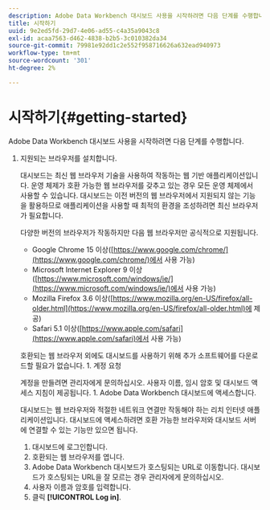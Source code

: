 ```yaml
---
description: Adobe Data Workbench 대시보드 사용을 시작하려면 다음 단계를 수행합니다.
title: 시작하기
uuid: 9e2ed5fd-29d7-4e06-ad55-c4a35a9043c8
exl-id: acaa7563-d462-4838-b2b5-3c010382da34
source-git-commit: 79981e92dd1c2e552f958716626a632ead940973
workflow-type: tm+mt
source-wordcount: '301'
ht-degree: 2%

---
```


# 시작하기{#getting-started}

Adobe Data Workbench 대시보드 사용을 시작하려면 다음 단계를 수행합니다.

1. 지원되는 브라우저를 설치합니다.

   대시보드는 최신 웹 브라우저 기술을 사용하여 작동하는 웹 기반 애플리케이션입니다. 운영 체제가 호환 가능한 웹 브라우저를 갖추고 있는 경우 모든 운영 체제에서 사용할 수 있습니다. 대시보드는 이전 버전의 웹 브라우저에서 지원되지 않는 기능을 활용하므로 애플리케이션을 사용할 때 최적의 환경을 조성하려면 최신 브라우저가 필요합니다.

   다양한 버전의 브라우저가 작동하지만 다음 웹 브라우저만 공식적으로 지원됩니다.

   * Google Chrome 15 이상([https://www.google.com/chrome/](https://www.google.com/chrome/)에서 사용 가능)
   * Microsoft Internet Explorer 9 이상([https://www.microsoft.com/windows/ie/](https://www.microsoft.com/windows/ie/)에서 사용 가능)
   * Mozilla Firefox 3.6 이상([https://www.mozilla.org/en-US/firefox/all-older.html](https://www.mozilla.org/en-US/firefox/all-older.html)에 제공)
   * Safari 5.1 이상([https://www.apple.com/safari](https://www.apple.com/safari)에서 사용 가능)

   호환되는 웹 브라우저 외에도 대시보드를 사용하기 위해 추가 소프트웨어를 다운로드할 필요가 없습니다. 1. 계정 요청

   계정을 만들려면 관리자에게 문의하십시오. 사용자 이름, 임시 암호 및 대시보드 액세스 지침이 제공됩니다. 1. Adobe Data Workbench 대시보드에 액세스합니다.

   대시보드는 웹 브라우저와 적절한 네트워크 연결만 작동해야 하는 리치 인터넷 애플리케이션입니다. 대시보드에 액세스하려면 호환 가능한 브라우저와 대시보드 서버에 연결할 수 있는 기능만 있으면 됩니다.
   1. 대시보드에 로그인합니다.
   1. 호환되는 웹 브라우저를 엽니다.
   1. Adobe Data Workbench 대시보드가 호스팅되는 URL로 이동합니다. 대시보드가 호스팅되는 URL을 잘 모르는 경우 관리자에게 문의하십시오.
   1. 사용자 이름과 암호를 입력합니다.
   1. 클릭 **[!UICONTROL Log in]**.
